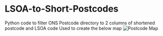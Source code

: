 # LSOA-to-Short-Postcodes
Python code to filter ONS Postcode directory to 2 columns of shortened postcode and LSOA code
Used to create the below map
![Postcode Map](https://github.com/ConnorMerrell/LSOA-to-Short-Postcodes/assets/138818788/8749a415-204b-4cb8-ba3e-0b33da20ab11)
